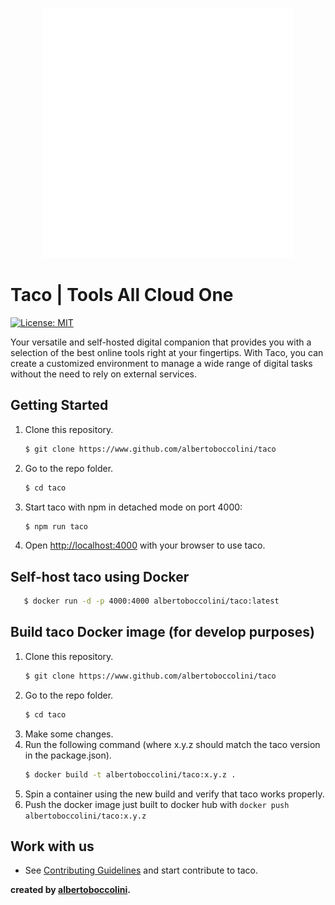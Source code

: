 <p align="center">
  <img width="400" height="400" src="logo-white.png" style="text-align: center">
</p>

# Taco | Tools All Cloud One
[![License: MIT](https://img.shields.io/badge/License-MIT-yellow.svg)](https://opensource.org/licenses/MIT)

Your versatile and self-hosted digital companion that provides you with a selection of the best online
tools right at your fingertips. With Taco, you can create a customized environment to manage a wide
range of digital tasks without the need to rely on external services.
## Getting Started

1. Clone this repository.
   ````bash
   $ git clone https://www.github.com/albertoboccolini/taco
    ````
2. Go to the repo folder.
   ````bash
   $ cd taco
   ````

3. Start taco with npm in detached mode on port 4000:

   ````bash
   $ npm run taco
   ````

4. Open [http://localhost:4000](http://localhost:4000) with your browser to use taco.
## Self-host taco using Docker

````bash
   $ docker run -d -p 4000:4000 albertoboccolini/taco:latest
````
## Build taco Docker image (for develop purposes)

1. Clone this repository.
   ````bash
   $ git clone https://www.github.com/albertoboccolini/taco
    ````
2. Go to the repo folder.
   ````bash
   $ cd taco
   ````
3. Make some changes.
4. Run the following command (where x.y.z should match the taco version in the package.json).
   ````bash
   $ docker build -t albertoboccolini/taco:x.y.z .
   ````
5. Spin a container using the new build and verify that taco works properly.
6. Push the docker image just built to docker hub with `docker push albertoboccolini/taco:x.y.z`
## Work with us
- See [Contributing Guidelines](CONTRIBUTING.md) and start contribute to taco.

**created by [albertoboccolini](https://github.com/albertoboccolini).**